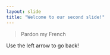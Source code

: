```yaml
---
layout: slide
title: "Welcome to our second slide!"
---
```

> Pardon my French

Use the left arrow to go back!
